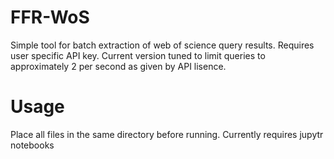 # FFR-WoS
Simple tool for batch extraction of web of science query results. Requires user specific API key. Current version tuned to limit queries to approximately 2 per second as given by API lisence. 
# Usage
Place all files in the same directory before running. Currently requires jupytr notebooks
